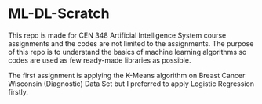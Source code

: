 # ML-DL-Scratch

This repo is made for CEN 348 Artificial Intelligence System course assignments and the codes are not limited to the assignments. 
The purpose of this repo is to understand the basics of machine learning algorithms so codes are used as few ready-made libraries as possible.

The first assignment is applying the K-Means algorithm on Breast Cancer Wisconsin (Diagnostic) Data Set but I preferred to apply Logistic Regression firstly.
